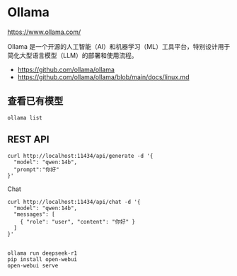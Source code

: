 # Ollama

https://www.ollama.com/

Ollama 是一个开源的人工智能（AI）和机器学习（ML）工具平台，特别设计用于简化大型语言模型（LLM）的部署和使用流程。

- https://github.com/ollama/ollama
- https://github.com/ollama/ollama/blob/main/docs/linux.md

## 查看已有模型

```shell
ollama list
```

## REST API
```shell
curl http://localhost:11434/api/generate -d '{
  "model": "qwen:14b",
  "prompt":"你好"
}'
```
Chat
```shell
curl http://localhost:11434/api/chat -d '{
  "model": "qwen:14b",
  "messages": [
    { "role": "user", "content": "你好" }
  ]
}'
```

## 

```shell
ollama run deepseek-r1
pip install open-webui
open-webui serve
```

